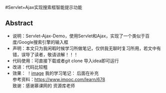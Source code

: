 #Servlet+Ajax实现搜索框智能提示功能  
## Abstract  
- 说明：Servlet-Ajax-Demo，使用Servlet和Ajax，实现了一个类似于百度/Google搜索引擎的输入框
- 声明：本文只为我闲暇时候学习所做笔记，仅供我无聊时复习所用，若文中有错，误导了读者，敬请谅解！！！  
- 代码使用：可直接下载或者git clone 导入idea即可运行
- 改进：代码比较粗
- 效果：
！[image](/web/img/logo.gif)
我的学习笔记：
后面在补充  
参考资料：https://www.imooc.com/learn/678  
致谢：感谢慕课网的 资源库老师
